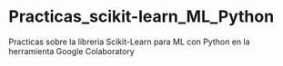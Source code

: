 # Practicas_scikit-learn_ML_Python
Practicas sobre la libreria Scikit-Learn para ML con Python en la herramienta Google Colaboratory
